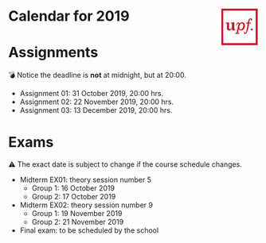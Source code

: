 
# <img src="upf_logo.png" align="right" width="80"/>Calendar for 2019

# Assignments

:bomb: Notice the deadline is **not** at midnight, but at 20:00.

* Assignment 01: 31 October 2019, 20:00 hrs.
* Assignment 02: 22 November 2019, 20:00 hrs.
* Assignment 03: 13 December 2019, 20:00 hrs.

# Exams

:warning: The exact date is subject to change if the course schedule changes.

* Midterm EX01: theory session number 5
    * Group 1: 16 October 2019
    * Group 2: 17 October 2019
* Midterm EX02: theory session number 9
    * Group 1: 19 November 2019
    * Group 2: 21 November 2019
* Final exam: to be scheduled by the school
